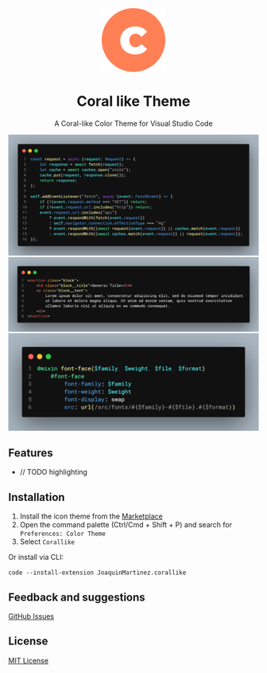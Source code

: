 <div align="center">

<img src="https://raw.githubusercontent.com/joaquinuriel/coral-theme/master/logo.png" width="128" />

# Coral like Theme

A Coral-like Color Theme for Visual Studio Code

![screenshot](https://raw.githubusercontent.com/joaquinuriel/coral-theme/master/code.png)
![screenshot](https://raw.githubusercontent.com/joaquinuriel/coral-theme/master/html.png)
![screenshot](https://raw.githubusercontent.com/joaquinuriel/coral-theme/master/sass.png)

</div>

## Features

- // TODO highlighting

## Installation

1. Install the icon theme from the [Marketplace](https://marketplace.visualstudio.com/items?itemName=JoaquinMartinez.corallike)
2. Open the command palette (Ctrl/Cmd + Shift + P) and search for `Preferences: Color Theme`
3. Select `Corallike`

Or install via CLI:

```
code --install-extension JoaquinMartinez.corallike
```

## Feedback and suggestions

[GitHub Issues](https://github.com/Joaquinuriel/coral-theme/issues)

## License

[MIT License](LICENSE)
